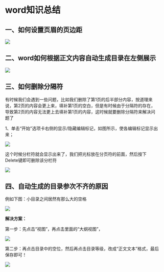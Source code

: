 #       word知识总结

##  一、如何设置页眉的页边距

![](https://javaalliance.oss-cn-shenzhen.aliyuncs.com/img/20190526170335.png)



## 二、word如何根据正文内容自动生成目录在左侧展示

![](https://javaalliance.oss-cn-shenzhen.aliyuncs.com/img/20190526171609.png)

##  

## 三、如何删除分隔符

有时候我们会遇到一些问题，比如我们删除了第1页的后半部分内容，按道理来说，第2页的内容会更上来，填补第1页的空白，但是有时候由于分隔符的存在，导致第2页的内容无法更上去填补第1页的内容，这时候就要删除分隔符来解决问题了

1、单击“开始”选项卡右侧的显示/隐藏编辑标记，如图所示，使各编辑标记显示出来；

![](https://javaalliance.oss-cn-shenzhen.aliyuncs.com/img/20190526182927.png)

这个时候分栏符就会显示出来了，我们把光标放在分页符的前面，然后按下Delete键即可删除该分栏符

![](https://javaalliance.oss-cn-shenzhen.aliyuncs.com/img/20190526183450.png)

## 四、自动生成的目录参次不齐的原因

例如下图：小目录之间居然有那么大的空格

<img src="https://javaalliance.oss-cn-shenzhen.aliyuncs.com/img/20190528161004.png"/>

**解决方案：**

第一步：先点击“视图”，再点击里面的“大纲视图”，

<img src="https://javaalliance.oss-cn-shenzhen.aliyuncs.com/img/20190528161139.png"/>

第二步：再点击目录中的空位，然后再点击目录等级，改成“正文文本”格式，最后保存即可！

<img src="https://javaalliance.oss-cn-shenzhen.aliyuncs.com/img/20190528161310.png"/>